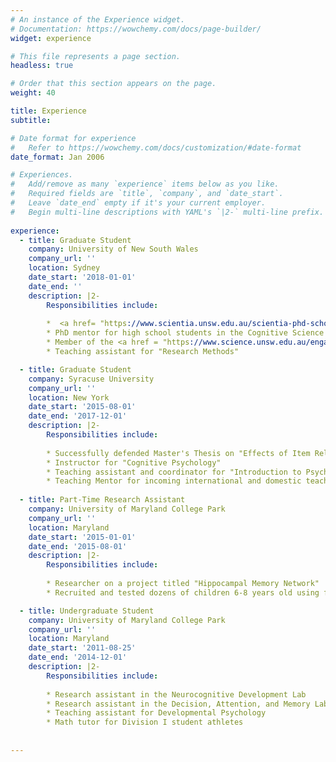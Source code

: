 ```yaml
---
# An instance of the Experience widget.
# Documentation: https://wowchemy.com/docs/page-builder/
widget: experience

# This file represents a page section.
headless: true

# Order that this section appears on the page.
weight: 40

title: Experience
subtitle:

# Date format for experience
#   Refer to https://wowchemy.com/docs/customization/#date-format
date_format: Jan 2006

# Experiences.
#   Add/remove as many `experience` items below as you like.
#   Required fields are `title`, `company`, and `date_start`.
#   Leave `date_end` empty if it's your current employer.
#   Begin multi-line descriptions with YAML's `|2-` multi-line prefix.
  
experience:
  - title: Graduate Student
    company: University of New South Wales
    company_url: ''
    location: Sydney
    date_start: '2018-01-01'
    date_end: ''
    description: |2-
        Responsibilities include:
        
        *  <a href= "https://www.scientia.unsw.edu.au/scientia-phd-scholarships" target="_blank" rel="noopener noreferrer" style="color: #F76F8E">Scientia Scholar</a> studying the effects of interruptions and time-pressure on decision-making
        * PhD mentor for high school students in the Cognitive Science <a href = "https://www.science.unsw.edu.au/engagement/scix-school-extension-program" targert="_blank" rel="noopener noreferrer" style="color: #F76F8E">SciX Program</a> at UNSW
        * Member of the <a href = "https://www.science.unsw.edu.au/engagement/unsw-women-maths-science-champions-program" target="_blank" rel="noopener noreferrer" style="color: #F76F8E">UNSW Women in Maths and Science Champions Program</a> and co-editor of the <a href="https://blogs.unsw.edu.au/mathssciencechampions/" target="_blank" rel="noopener noreferrer" style="color: #F76F8E">blog</a>
        * Teaching assistant for "Research Methods"

  - title: Graduate Student
    company: Syracuse University
    company_url: ''
    location: New York
    date_start: '2015-08-01'
    date_end: '2017-12-01'
    description: |2-
        Responsibilities include:
        
        * Successfully defended Master's Thesis on "Effects of Item Relatedness on Output Interference in Recognition Memory"
        * Instructor for "Cognitive Psychology"
        * Teaching assistant and coordinator for "Introduction to Psychology"
        * Teaching Mentor for incoming international and domestic teaching assistants
        
  - title: Part-Time Research Assistant
    company: University of Maryland College Park
    company_url: ''
    location: Maryland
    date_start: '2015-01-01'
    date_end: '2015-08-01'
    description: |2-
        Responsibilities include:
              
        * Researcher on a project titled "Hippocampal Memory Network"
        * Recruited and tested dozens of children 6-8 years old using fMRI, EEG, and behavioral methodologies     

  - title: Undergraduate Student
    company: University of Maryland College Park
    company_url: ''
    location: Maryland
    date_start: '2011-08-25'
    date_end: '2014-12-01'
    description: |2-
        Responsibilities include:
              
        * Research assistant in the Neurocognitive Development Lab
        * Research assistant in the Decision, Attention, and Memory Lab
        * Teaching assistant for Developmental Psychology
        * Math tutor for Division I student athletes              
                    
        
---
```

